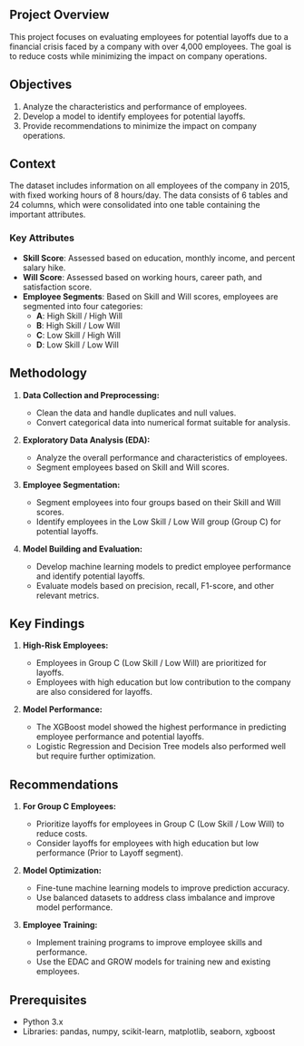 ## Project Overview
This project focuses on evaluating employees for potential layoffs due to a financial crisis faced by a company with over 4,000 employees. The goal is to reduce costs while minimizing the impact on company operations.

## Objectives
1. Analyze the characteristics and performance of employees.
2. Develop a model to identify employees for potential layoffs.
3. Provide recommendations to minimize the impact on company operations.

## Context
The dataset includes information on all employees of the company in 2015, with fixed working hours of 8 hours/day. The data consists of 6 tables and 24 columns, which were consolidated into one table containing the important attributes.

### Key Attributes
- **Skill Score**: Assessed based on education, monthly income, and percent salary hike.
- **Will Score**: Assessed based on working hours, career path, and satisfaction score.
- **Employee Segments**: Based on Skill and Will scores, employees are segmented into four categories:
  - **A**: High Skill / High Will
  - **B**: High Skill / Low Will
  - **C**: Low Skill / High Will
  - **D**: Low Skill / Low Will

## Methodology
1. **Data Collection and Preprocessing:**
   - Clean the data and handle duplicates and null values.
   - Convert categorical data into numerical format suitable for analysis.

2. **Exploratory Data Analysis (EDA):**
   - Analyze the overall performance and characteristics of employees.
   - Segment employees based on Skill and Will scores.

3. **Employee Segmentation:**
   - Segment employees into four groups based on their Skill and Will scores.
   - Identify employees in the Low Skill / Low Will group (Group C) for potential layoffs.

4. **Model Building and Evaluation:**
   - Develop machine learning models to predict employee performance and identify potential layoffs.
   - Evaluate models based on precision, recall, F1-score, and other relevant metrics.

## Key Findings
1. **High-Risk Employees:**
   - Employees in Group C (Low Skill / Low Will) are prioritized for layoffs.
   - Employees with high education but low contribution to the company are also considered for layoffs.

2. **Model Performance:**
   - The XGBoost model showed the highest performance in predicting employee performance and potential layoffs.
   - Logistic Regression and Decision Tree models also performed well but require further optimization.

## Recommendations
1. **For Group C Employees:**
   - Prioritize layoffs for employees in Group C (Low Skill / Low Will) to reduce costs.
   - Consider layoffs for employees with high education but low performance (Prior to Layoff segment).

2. **Model Optimization:**
   - Fine-tune machine learning models to improve prediction accuracy.
   - Use balanced datasets to address class imbalance and improve model performance.

3. **Employee Training:**
   - Implement training programs to improve employee skills and performance.
   - Use the EDAC and GROW models for training new and existing employees.

## Prerequisites
- Python 3.x
- Libraries: pandas, numpy, scikit-learn, matplotlib, seaborn, xgboost
